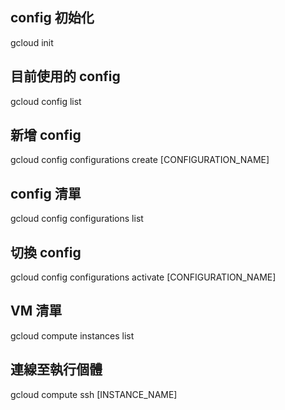 ## config 初始化
gcloud init

## 目前使用的 config
gcloud config list

## 新增 config
gcloud config configurations create [CONFIGURATION_NAME]

## config 清單
gcloud config configurations list

## 切換 config
gcloud config configurations activate [CONFIGURATION_NAME]

## VM 清單
gcloud compute instances list

## 連線至執行個體
gcloud compute ssh [INSTANCE_NAME]